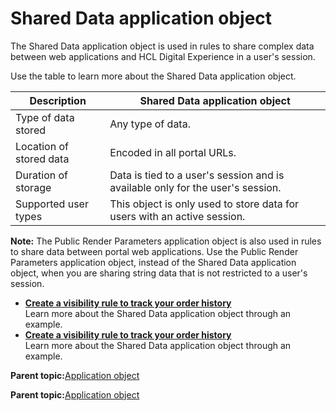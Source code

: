 # Shared Data application object 

The Shared Data application object is used in rules to share complex data between web applications and HCL Digital Experience in a user's session.

Use the table to learn more about the Shared Data application object.

|Description|Shared Data application object|
|-----------|------------------------------|
|Type of data stored|Any type of data.|
|Location of stored data|Encoded in all portal URLs.|
|Duration of storage|Data is tied to a user's session and is available only for the user's session.|
|Supported user types|This object is only used to store data for users with an active session.|

**Note:** The Public Render Parameters application object is also used in rules to share data between portal web applications. Use the Public Render Parameters application object, instead of the Shared Data application object, when you are sharing string data that is not restricted to a user's session.

-   **[Create a visibility rule to track your order history](../contarget/targeting_shared_example.md)**  
Learn more about the Shared Data application object through an example.
-   **[Create a visibility rule to track your order history](../contarget/targeting_shared_example.md)**  
Learn more about the Shared Data application object through an example.

**Parent topic:**[Application object ](../pzn/pzn_application_object.md)

**Parent topic:**[Application object ](../pzn/pzn_application_object.md)

